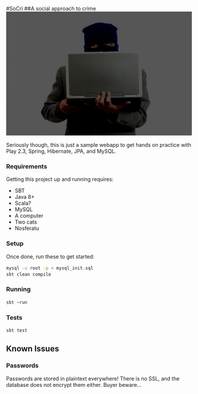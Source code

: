 #SoCri
##A social approach to crime
![A funny picture](/public/images/crime1.jpg?raw=true "CRIME ONLINE")

Seriously though, this is just a sample webapp to get hands on practice with Play 2.3, Spring, Hibernate, JPA, and MySQL.

### Requirements
Getting this project up and running requires:
* SBT
* Java 8+
* Scala?
* MySQL
* A computer
* Two cats
* Nosferatu

### Setup
Once done, run these to get started:
```bash
mysql -u root -p < mysql_init.sql
sbt clean compile
```

### Running
```bash
sbt ~run
```

### Tests
```bash
sbt test
```

## Known Issues
### Passwords
Passwords are stored in plaintext everywhere!
There is no SSL, and the database does not encrypt them either.
Buyer beware...
